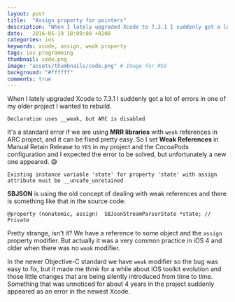```yaml
---
layout: post
title:  "Assign property for pointers"
description: "When I lately upgraded Xcode to 7.3.1 I suddenly got a lot of errors in one of my older project I wanted to rebuild..."
date:   2016-05-19 10:09:00 +0200
categories: ios
keywords: xcode, assign, weak property
tags: ios programming
thumbnail: code.png
image: "assets/thumbnails/code.png" # Image for RSS
background: "#ffffff"
comments: true
---
```


When I lately upgraded Xcode to 7.3.1 I suddenly got a lot of errors in one of my older project I wanted to rebuild.

```
Declaration uses __weak, but ARC is disabled
```

It's a standard error if we are using **MRR libraries** with `weak` references in ARC project, and it can be fixed pretty easy. So I set **Weak References** in Manual Retain Release to `YES` in my project and the CocoaPods configuration and I expected the error to be solved, but unfortunately a new one appeared. 😅

```
Existing instance variable 'state' for property 'state' with assign attribute must be __unsafe_unretained
```

**SBJSON** is using the old concept of dealing with weak references and there is something like that in the source code:

```objc
@property (nonatomic, assign)  SBJsonStreamParserState *state; // Private
```

Pretty strange, isn't it? We have a reference to some object and the `assign` property modifier. But actually it was a very common practice in iOS 4 and older when there was no `weak` modifier.

In the newer Objective-C standard we have `weak` modifier so the bug was easy to fix, but it made me think for a while about iOS toolkit evolution and those little changes that are being silently introduced from time to time. Something that was unnoticed for about 4 years in the project suddenly appeared as an error in the newest Xcode.